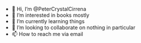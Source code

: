 - 👋 Hi, I’m @PeterCrystalCirrena
- 👀 I’m interested in books mostly
- 🌱 I’m currently learning things
- 💞️ I’m looking to collaborate on nothing in particular
- 📫 How to reach me via email

<!---
PeterCrystalCirrena/PeterCrystalCirrena is a ✨ special ✨ repository because its `README.md` (this file) appears on your GitHub profile.
You can click the Preview link to take a look at your changes.
--->
